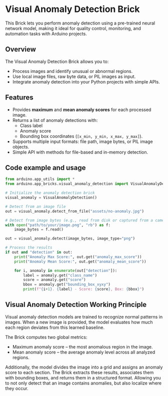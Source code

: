 # Visual Anomaly Detection Brick

This Brick lets you perform anomaly detection using a pre-trained neural network model, making it ideal for quality control, monitoring, and automation tasks with Arduino projects.

## Overview

The Visual Anomaly Detection Brick allows you to:

- Process images and identify unusual or abnormal regions.  
- Use local image files, raw byte data, or PIL images as input.  
- Integrate anomaly detection into your Python projects with simple APIs. 

## Features

- Provides **maximum** and **mean anomaly scores** for each processed image.  
- Returns a list of anomaly detections with:  
  - Class label  
  - Anomaly score  
  - Bounding box coordinates (`[x_min, y_min, x_max, y_max]`).  
- Supports multiple input formats: file path, image bytes, or PIL image objects.  
- Simple API with methods for file-based and in-memory detection.  

## Code example and usage

```python
from arduino.app_utils import *
from arduino.app_bricks.visual_anomaly_detection import VisualAnomalyDetection

# Initialize the anomaly detection brick
visual_anomaly = VisualAnomalyDetection()

# Detect from an image file
out = visual_anomaly.detect_from_file("assets/no-anomaly.jpg")

# Detect from image bytes (e.g., read from disk or captured from a camera)
with open("path/to/your/image.png", "rb") as f:
    image_bytes = f.read()

out = visual_anomaly.detect(image_bytes, image_type="png")

# Process the results
if out and "detection" in out:
    print("Anomaly Max Score:", out.get("anomaly_max_score"))
    print("Anomaly Mean Score:", out.get("anomaly_mean_score"))

    for i, anomaly in enumerate(out["detection"]):
        label = anomaly.get("class_name")
        score = anomaly.get("score")
        bbox = anomaly.get("bounding_box_xyxy")
        print(f"{i+1}. {label} - Score: {score}, Box: {bbox}")
```

## Visual Anomaly Detection Working Principle

Visual anomaly detection models are trained to recognize normal patterns in images. When a new image is provided, the model evaluates how much each region deviates from this learned baseline.

The Brick computes two global metrics:

- Maximum anomaly score – the most anomalous region in the image.
- Mean anomaly score – the average anomaly level across all analyzed regions.

Additionally, the model divides the image into a grid and assigns an anomaly score to each section. The Brick extracts these results, associates them with bounding boxes, and returns them in a structured format. Allowing you to not only detect that an image contains anomalies, but also localize where they occur.